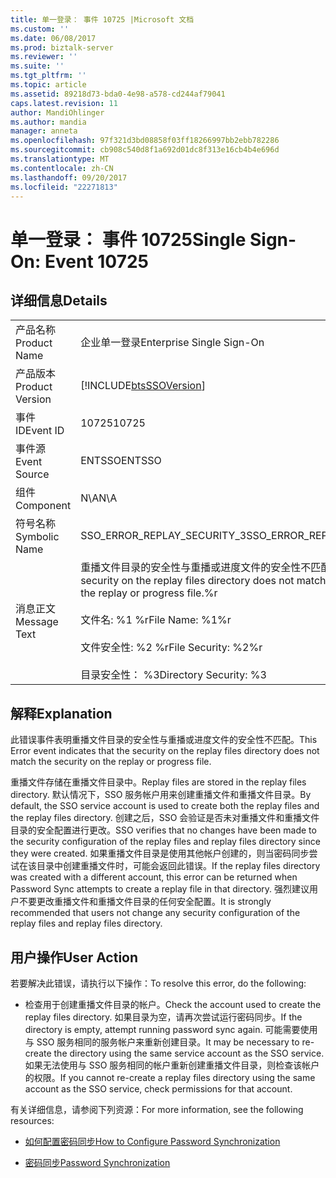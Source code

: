 ```yaml
---
title: 单一登录： 事件 10725 |Microsoft 文档
ms.custom: ''
ms.date: 06/08/2017
ms.prod: biztalk-server
ms.reviewer: ''
ms.suite: ''
ms.tgt_pltfrm: ''
ms.topic: article
ms.assetid: 89218d73-bda0-4e98-a578-cd244af79041
caps.latest.revision: 11
author: MandiOhlinger
ms.author: mandia
manager: anneta
ms.openlocfilehash: 97f321d3bd08858f03ff18266997bb2ebb782286
ms.sourcegitcommit: cb908c540d8f1a692d01dc8f313e16cb4b4e696d
ms.translationtype: MT
ms.contentlocale: zh-CN
ms.lasthandoff: 09/20/2017
ms.locfileid: "22271813"
---
```

# <a name="single-sign-on-event-10725"></a><span data-ttu-id="6fec4-102">单一登录： 事件 10725</span><span class="sxs-lookup"><span data-stu-id="6fec4-102">Single Sign-On: Event 10725</span></span>
## <a name="details"></a><span data-ttu-id="6fec4-103">详细信息</span><span class="sxs-lookup"><span data-stu-id="6fec4-103">Details</span></span>  
  
|||  
|-|-|  
|<span data-ttu-id="6fec4-104">产品名称</span><span class="sxs-lookup"><span data-stu-id="6fec4-104">Product Name</span></span>|<span data-ttu-id="6fec4-105">企业单一登录</span><span class="sxs-lookup"><span data-stu-id="6fec4-105">Enterprise Single Sign-On</span></span>|  
|<span data-ttu-id="6fec4-106">产品版本</span><span class="sxs-lookup"><span data-stu-id="6fec4-106">Product Version</span></span>|[!INCLUDE[btsSSOVersion](../includes/btsssoversion-md.md)]|  
|<span data-ttu-id="6fec4-107">事件 ID</span><span class="sxs-lookup"><span data-stu-id="6fec4-107">Event ID</span></span>|<span data-ttu-id="6fec4-108">10725</span><span class="sxs-lookup"><span data-stu-id="6fec4-108">10725</span></span>|  
|<span data-ttu-id="6fec4-109">事件源</span><span class="sxs-lookup"><span data-stu-id="6fec4-109">Event Source</span></span>|<span data-ttu-id="6fec4-110">ENTSSO</span><span class="sxs-lookup"><span data-stu-id="6fec4-110">ENTSSO</span></span>|  
|<span data-ttu-id="6fec4-111">组件</span><span class="sxs-lookup"><span data-stu-id="6fec4-111">Component</span></span>|<span data-ttu-id="6fec4-112">N\A</span><span class="sxs-lookup"><span data-stu-id="6fec4-112">N\A</span></span>|  
|<span data-ttu-id="6fec4-113">符号名称</span><span class="sxs-lookup"><span data-stu-id="6fec4-113">Symbolic Name</span></span>|<span data-ttu-id="6fec4-114">SSO_ERROR_REPLAY_SECURITY_3</span><span class="sxs-lookup"><span data-stu-id="6fec4-114">SSO_ERROR_REPLAY_SECURITY_3</span></span>|  
|<span data-ttu-id="6fec4-115">消息正文</span><span class="sxs-lookup"><span data-stu-id="6fec4-115">Message Text</span></span>|<span data-ttu-id="6fec4-116">重播文件目录的安全性与重播或进度文件的安全性不匹配。%r</span><span class="sxs-lookup"><span data-stu-id="6fec4-116">The security on the replay files directory does not match the security on the replay or progress file.%r</span></span><br /><br /> <span data-ttu-id="6fec4-117">文件名: %1 %r</span><span class="sxs-lookup"><span data-stu-id="6fec4-117">File Name: %1%r</span></span><br /><br /> <span data-ttu-id="6fec4-118">文件安全性: %2 %r</span><span class="sxs-lookup"><span data-stu-id="6fec4-118">File Security: %2%r</span></span><br /><br /> <span data-ttu-id="6fec4-119">目录安全性： %3</span><span class="sxs-lookup"><span data-stu-id="6fec4-119">Directory Security: %3</span></span>|  
  
## <a name="explanation"></a><span data-ttu-id="6fec4-120">解释</span><span class="sxs-lookup"><span data-stu-id="6fec4-120">Explanation</span></span>  
 <span data-ttu-id="6fec4-121">此错误事件表明重播文件目录的安全性与重播或进度文件的安全性不匹配。</span><span class="sxs-lookup"><span data-stu-id="6fec4-121">This Error event indicates that the security on the replay files directory does not match the security on the replay or progress file.</span></span>  
  
 <span data-ttu-id="6fec4-122">重播文件存储在重播文件目录中。</span><span class="sxs-lookup"><span data-stu-id="6fec4-122">Replay files are stored in the replay files directory.</span></span> <span data-ttu-id="6fec4-123">默认情况下，SSO 服务帐户用来创建重播文件和重播文件目录。</span><span class="sxs-lookup"><span data-stu-id="6fec4-123">By default, the SSO service account is used to create both the replay files and the replay files directory.</span></span> <span data-ttu-id="6fec4-124">创建之后，SSO 会验证是否未对重播文件和重播文件目录的安全配置进行更改。</span><span class="sxs-lookup"><span data-stu-id="6fec4-124">SSO verifies that no changes have been made to the security configuration of the replay files and replay files directory since they were created.</span></span> <span data-ttu-id="6fec4-125">如果重播文件目录是使用其他帐户创建的，则当密码同步尝试在该目录中创建重播文件时，可能会返回此错误。</span><span class="sxs-lookup"><span data-stu-id="6fec4-125">If the replay files directory was created with a different account, this error can be returned when Password Sync attempts to create a replay file in that directory.</span></span> <span data-ttu-id="6fec4-126">强烈建议用户不要更改重播文件和重播文件目录的任何安全配置。</span><span class="sxs-lookup"><span data-stu-id="6fec4-126">It is strongly recommended that users not change any security configuration of the replay files and replay files directory.</span></span>  
  
## <a name="user-action"></a><span data-ttu-id="6fec4-127">用户操作</span><span class="sxs-lookup"><span data-stu-id="6fec4-127">User Action</span></span>  
 <span data-ttu-id="6fec4-128">若要解决此错误，请执行以下操作：</span><span class="sxs-lookup"><span data-stu-id="6fec4-128">To resolve this error, do the following:</span></span>  
  
-   <span data-ttu-id="6fec4-129">检查用于创建重播文件目录的帐户。</span><span class="sxs-lookup"><span data-stu-id="6fec4-129">Check the account used to create the replay files directory.</span></span> <span data-ttu-id="6fec4-130">如果目录为空，请再次尝试运行密码同步。</span><span class="sxs-lookup"><span data-stu-id="6fec4-130">If the directory is empty, attempt running password sync again.</span></span> <span data-ttu-id="6fec4-131">可能需要使用与 SSO 服务相同的服务帐户来重新创建目录。</span><span class="sxs-lookup"><span data-stu-id="6fec4-131">It may be necessary to re-create the directory using the same service account as the SSO service.</span></span> <span data-ttu-id="6fec4-132">如果无法使用与 SSO 服务相同的帐户重新创建重播文件目录，则检查该帐户的权限。</span><span class="sxs-lookup"><span data-stu-id="6fec4-132">If you cannot re-create a replay files directory using the same account as the SSO service, check permissions for that account.</span></span>  
  
 <span data-ttu-id="6fec4-133">有关详细信息，请参阅下列资源：</span><span class="sxs-lookup"><span data-stu-id="6fec4-133">For more information, see the following resources:</span></span>  
  
-   [<span data-ttu-id="6fec4-134">如何配置密码同步</span><span class="sxs-lookup"><span data-stu-id="6fec4-134">How to Configure Password Synchronization</span></span>](../core/how-to-configure-password-synchronization.md)  
  
-   [<span data-ttu-id="6fec4-135">密码同步</span><span class="sxs-lookup"><span data-stu-id="6fec4-135">Password Synchronization</span></span>](../core/password-synchronization2.md)